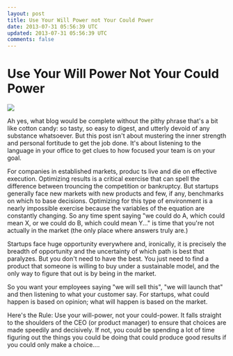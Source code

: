 ```yaml
---
layout: post
title: Use Your Will Power not Your Could Power
date: 2013-07-31 05:56:39 UTC
updated: 2013-07-31 05:56:39 UTC
comments: false
---
```


# Use Your Will Power Not Your Could Power

[![](http://3.bp.blogspot.com/-_xz7j8leLt4/SaQuiBXFuLI/AAAAAAAAAF8/MWyJwsRo9X0/s320/Picture+6.png)](http://3.bp.blogspot.com/-_xz7j8leLt4/SaQuiBXFuLI/AAAAAAAAAF8/MWyJwsRo9X0/s1600/Picture+6.png)

Ah yes, what blog would be complete without the pithy phrase that's a bit like cotton candy: so tasty, so easy to digest, and utterly devoid of any substance whatsoever. But this post isn't about mustering the inner strength and personal fortitude to get the job done. It's about listening to the language in your office to get clues to how focused your team is on your goal.

For companies in established markets, produc ts live and die on effective execution. Optimizing results is a critical exercise that can spell the difference between trouncing the competition or bankruptcy. But startups generally face new markets with new products and few, if any, benchmarks on which to base decisions. Optimizing for this type of environment is a nearly impossible exercise because the variables of the equation are constantly changing. So any time spent saying "we could do A, which could mean X, or we could do B, which could mean Y..." is time that you're not actually in the market (the only place where answers truly are.)

Startups face huge opportunity everywhere and, ironically, it is precisely the breadth of opportunity and the uncertainty of which path is best that paralyzes. But you don't need to have the best. You just need to find a product that someone is willing to buy under a sustainable model, and the only way to figure that out is by being in the market.

So you want your employees saying "we will sell this", "we will launch that" and then listening to what your customer say. For startups, what could happen is based on opinion; what will happen is based on the market.

Here's the Rule: Use your will-power, not your could-power. It falls straight to the shoulders of the CEO (or product manager) to ensure that choices are made speedily and decisively. If not, you could be spending a lot of time figuring out the things you could be doing that could produce good results if you could only make a choice....